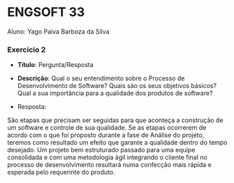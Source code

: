# ENGSOFT 33

Aluno: Yago Paiva Barboza da Silva

### Exercício 2

- **Título**: Pergunta/Resposta
- **Descrição**: Qual o seu entendimento sobre o Processo de
Desenvolvimento de Software? Quais são os seus objetivos
básicos? Qual a sua importância para a qualidade dos produtos de software?

- Resposta: 

São etapas que precisam ser seguidas para que aconteça a construção de um software e controle de sua qualidade. Se as etapas ocorrerem de acordo com o que foi proposto durante a fase de Análise do projeto,
teremos como resultado um efeito que garante a qualidade dentro do tempo desejado. Um projeto bem estruturado passado para uma equipe consolidada e com uma metodologia ágil integrando o cliente final
no processo de desenvolvimento resultará numa confecção mais rápida e esperada pelo requerinte do produto.